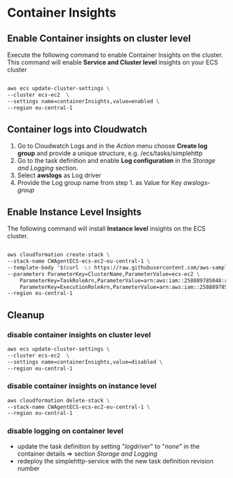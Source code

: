 # Container Insights  

## Enable Container insights on cluster level
Execute the following command to enable Container Insights on the cluster. This command will enable **Service and Cluster level** insights on your ECS cluster

```bash

aws ecs update-cluster-settings \
--cluster ecs-ec2  \
--settings name=containerInsights,value=enabled \
--region eu-central-1

```

## Container logs into Cloudwatch

1. Go to Cloudwatch Logs and in the _Action_ menu choose **Create log group** and provide a unique structure, e.g. /ecs/tasks/simplehttp
2. Go to the task definition and enable **Log configuration** in the _Storage and Logging_ section.
3. Select **awslogs** as Log driver
4. Provide the Log group name from step 1. as Value for Key _awslogs-group_


## Enable Instance Level Insights  
The following command will install **Instance level** insights on the ECS cluster.

```bash

aws cloudformation create-stack \
--stack-name CWAgentECS-ecs-ec2-eu-central-1 \
--template-body "$(curl -Ls https://raw.githubusercontent.com/aws-samples/amazon-cloudwatch-container-insights/latest/ecs-task-definition-templates/deployment-mode/daemon-service/cwagent-ecs-instance-metric/cloudformation-quickstart/cwagent-ecs-instance-metric-cfn.json)" \
--parameters ParameterKey=ClusterName,ParameterValue=ecs-ec2 \
    ParameterKey=TaskRoleArn,ParameterValue=arn:aws:iam::258889785048:role/ecsTaskExecutionRole \
    ParameterKey=ExecutionRoleArn,ParameterValue=arn:aws:iam::258889785048:role/ecsTaskExecutionRole \
--region eu-central-1
```

## Cleanup

### disable container insights on cluster level

```bash
aws ecs update-cluster-settings \
--cluster ecs-ec2  \
--settings name=containerInsights,value=disabled \
--region eu-central-1
```

### disable container insights on instance level

```bash
aws cloudformation delete-stack \
--stack-name CWAgentECS-ecs-ec2-eu-central-1 \
--region eu-central-1
```

### disable logging on container level

* update the task definition by setting "_logdriver_" to "_none_" in the container details => section _Storage and Logging_
* redeploy the simplehttp-service with the new task definition revision number